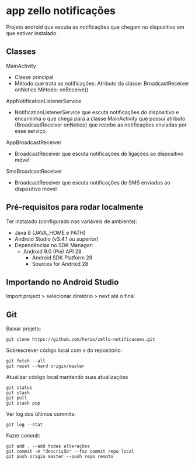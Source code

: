# app zello notificações

Projeto android que escuta as notificações que chegam no dispositivo em que estiver instalado.

## Classes

MainActivity
- Classe principal
-  Método que trata as notificações:
    Atributo da classe: BroadcastReceiver onNotice
    Método: onReceive()
		
AppNotificationListenerService
- NotificationListenerService que escuta notificações do dispositivo e encaminha o que chega para a classe MainActivity que possui atributo (BroadcastReceiver onNotice) que recebe as notificações enviadas por esse serviço.

AppBroadcastReceiver
- BroadcastReceiver que escuta notificações de ligações ao dispositivo móvel

SmsBroadcastReceiver
- BroadcastReceiver que escuta notificações de SMS enviados ao dispositivo móvel
	

## Pré-requisitos para rodar localmente

Ter instalado (configurado nas variáveis de ambiente):
- Java 8 (JAVA_HOME e PATH)
- Android Studio (v3.4.1 ou superior)
- Dependências no SDK Manager:
	- Android 9.0 (Pie) API 28
		- Android SDK Platform 28
		- Sources for Android 28


## Importando no Android Studio

Import project > selecionar diretório > next até o final
    
	
## Git

Baixar projeto:

    git clone https://github.com/herio/zello-notificacoes.git

Sobrescrever código local com o do repositório:

    git fetch --all
	git reset --hard origin/master
	
Atualizar código local mantendo suas atualizações
  
    git status
	git stash
	git pull
	git stash pop

Ver log dos últimos commits:

    git log --stat

Fazer commit:

    git add . --add todas alterações
    git commit -m "descrição" --faz commit repo local
    git push origin master --push repo remoto
    